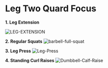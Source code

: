 # Leg Two Quard Focus

**1. Leg Extension**

![LEG-EXTENSION](https://github.com/articulativeman/articulativeman.github.io/assets/139848332/71c63a44-def3-4b7d-a6ca-d3e36bdd0ae1)

**2. Regular Squats**
![barbell-full-squat](https://github.com/articulativeman/articulativeman.github.io/assets/139848332/1e503b4a-34c6-49be-9698-f266295cfe06)

**3. Leg Press**
![Leg-Press](https://github.com/articulativeman/articulativeman.github.io/assets/139848332/808c96d4-f5a0-4d41-b51d-f8ccd5a57a80)

**4. Standing Curl Raises**
![Dumbbell-Calf-Raise](https://github.com/articulativeman/articulativeman.github.io/assets/139848332/1f9d4e58-638a-4389-ae8f-fe646c07943a)
